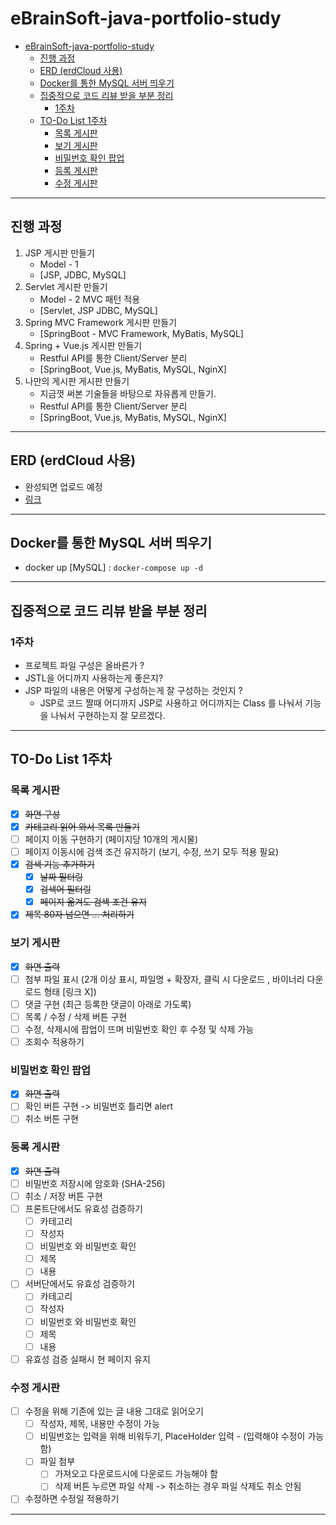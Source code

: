 # eBrainSoft-java-portfolio-study

<!-- TOC -->

* [eBrainSoft-java-portfolio-study](#ebrainsoft-java-portfolio-study)
    * [진행 과정](#진행-과정)
    * [ERD (erdCloud 사용)](#erd-erdcloud-사용)
    * [Docker를 통한 MySQL 서버 띄우기](#docker를-통한-mysql-서버-띄우기)
    * [집중적으로 코드 리뷰 받을 부분 정리](#집중적으로-코드-리뷰-받을-부분-정리)
        * [1주차](#1주차)
    * [TO-Do List 1주차](#to-do-list-1주차)
        * [목록 게시판](#목록-게시판)
        * [보기 게시판](#보기-게시판)
        * [비밀번호 확인 팝업](#비밀번호-확인-팝업)
        * [등록 게시판](#등록-게시판)
        * [수정 게시판](#수정-게시판)

<!-- TOC -->
---

## 진행 과정

1. JSP 게시판 만들기
    - Model - 1
    - [JSP, JDBC, MySQL]
2. Servlet 게시판 만들기
    - Model - 2 MVC 패턴 적용
    - [Servlet, JSP JDBC, MySQL]
3. Spring MVC Framework 게시판 만들기
    - [SpringBoot - MVC Framework, MyBatis, MySQL]
4. Spring + Vue.js 게시판 만들기
    - Restful API를 통한 Client/Server 분리
    - [SpringBoot, Vue.js, MyBatis, MySQL, NginX]
5. 나만의 게시판 게시판 만들기
    - 지금껏 써본 기술들을 바탕으로 자유롭게 만들기.
    - Restful API를 통한 Client/Server 분리
    - [SpringBoot, Vue.js, MyBatis, MySQL, NginX]

---

## ERD (erdCloud 사용)

- 완성되면 업로드 예정
- [링크](https://www.erdcloud.com/d/3z7DMGmnur8NzHqGE)

---

## Docker를 통한 MySQL 서버 띄우기

- docker up [MySQL] : `docker-compose up -d`

---

## 집중적으로 코드 리뷰 받을 부분 정리

### 1주차

- 프로젝트 파일 구성은 올바른가 ?
- JSTL을 어디까지 사용하는게 좋은지?
- JSP 파일의 내용은 어떻게 구성하는게 잘 구성하는 것인지 ?
    - JSP로 코드 짤때 어디까지 JSP로 사용하고 어디까지는 Class 를 나눠서 기능을 나눠서 구현하는지 잘 모르겠다.

---

## TO-Do List 1주차

### 목록 게시판

- [X] ~~화면 구성~~
- [X] ~~카테고리 읽어 와서 목록 만들기~~
- [ ] 페이지 이동 구현하기 (페이지당 10개의 게시물)
- [ ] 페이지 이동시에 검색 조건 유지하기 (보기, 수정, 쓰기 모두 적용 필요)
- [X] ~~검색 기능 추가하기~~
    - [X] ~~날짜 필터링~~
    - [X] ~~검색어 필터링~~
    - [X] ~~페이지 옮겨도 검색 조건 유지~~
- [X] ~~제목 80자 넘으면 ... 처리하기~~

### 보기 게시판

- [X] ~~화면 출력~~
- [ ] 첨부 파일 표시 (2개 이상 표시, 파일명 + 확장자, 클릭 시 다운로드 , 바이너리 다운로드 형태 [링크 X])
- [ ] 댓글 구현 (최근 등록한 댓글이 아래로 가도록)
- [ ] 목록 / 수정 / 삭제 버튼 구현
- [ ] 수정, 삭제시에 팝업이 뜨며 비밀번호 확인 후 수정 및 삭제 가능
- [ ] 조회수 적용하기

### 비밀번호 확인 팝업

- [X] ~~화면 출력~~
- [ ] 확인 버튼 구현 -> 비밀번호 틀리면 alert
- [ ] 취소 버튼 구현

### 등록 게시판

- [X] ~~화면 출력~~
- [ ] 비밀번호 저장시에 암호화 (SHA-256)
- [ ] 취소 / 저장 버튼 구현
- [ ] 프론트단에서도 유효성 검증하기
    - [ ] 카테고리
    - [ ] 작성자
    - [ ] 비밀번호 와 비밀번호 확인
    - [ ] 제목
    - [ ] 내용
- [ ] 서버단에서도 유효성 검증하기
    - [ ] 카테고리
    - [ ] 작성자
    - [ ] 비밀번호 와 비밀번호 확인
    - [ ] 제목
    - [ ] 내용
- [ ] 유효성 검증 실패시 현 페이지 유지

### 수정 게시판

- [ ] 수정을 위해 기존에 있는 글 내용 그대로 읽어오기
    - [ ] 작성자, 제목, 내용만 수정이 가능
    - [ ] 비밀번호는 입력을 위해 비워두기, PlaceHolder 입력 - (입력해야 수정이 가능함)
    - [ ] 파일 첨부
        - [ ] 가져오고 다운로드시에 다운로드 가능해야 함
        - [ ] 삭제 버튼 누르면 파일 삭제 -> 취소하는 경우 파일 삭제도 취소 안됨
- [ ] 수정하면 수정일 적용하기

---
